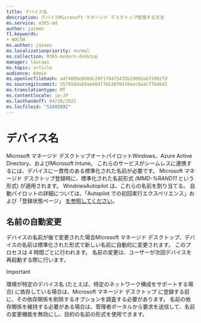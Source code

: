```yaml
---
title: デバイス名
description: デバイスMicrosoft マネージド デスクトップ管理する方法
ms.service: m365-md
author: jaimeo
f1.keywords:
- NOCSH
ms.author: jaimeo
ms.localizationpriority: normal
ms.collection: M365-modern-desktop
manager: laurawi
ms.topic: article
audience: Admin
ms.openlocfilehash: adf4809e0d8dc29f170475435b19092abf2062fd
ms.sourcegitcommit: 55791ddab9ae484f76b30f0470eec8a4cf7b46d1
ms.translationtype: MT
ms.contentlocale: ja-JP
ms.lasthandoff: 04/20/2021
ms.locfileid: "51893892"
---
```

# <a name="device-names"></a>デバイス名

Microsoft マネージド デスクトップオートパイロットWindows、Azure Active Directory、およびMicrosoft Intune。 これらのサービスがシームレスに連携するには、デバイスに一貫性のある標準化された名前が必要です。 Microsoft マネージド デスクトップ登録時に、標準化された名前形式 *(MMD-%RAND11* という形式) が適用されます。 WindowsAutopilot は、これらの名前を割り当てる。 自動パイロットの詳細については、「Autopilot での初回実行エクスペリエンス」および「登録状態ページ」 [を参照してください](../get-started/esp-first-run.md)。

## <a name="automated-name-changes"></a>名前の自動変更

デバイスの名前が後で変更された場合Microsoft マネージド デスクトップ、デバイスの名前は標準化された形式で新しい名前に自動的に変更されます。 このプロセスは 4 時間ごとに行われます。 名前の変更は、ユーザーが次回デバイスを再起動する際に行います。

> [!IMPORTANT]
> 環境が特定のデバイス名 (たとえば、特定のネットワーク構成をサポートする場合) に依存している場合は、Microsoft マネージド デスクトップ に登録する前に、その依存関係を削除するオプションを調査する必要があります。 名前の依存関係を維持する必要がある場合は、管理者ポータルから要求を[](../working-with-managed-desktop/admin-support.md)送信して、名前の変更機能を無効にし、目的の名前の形式を使用できます。